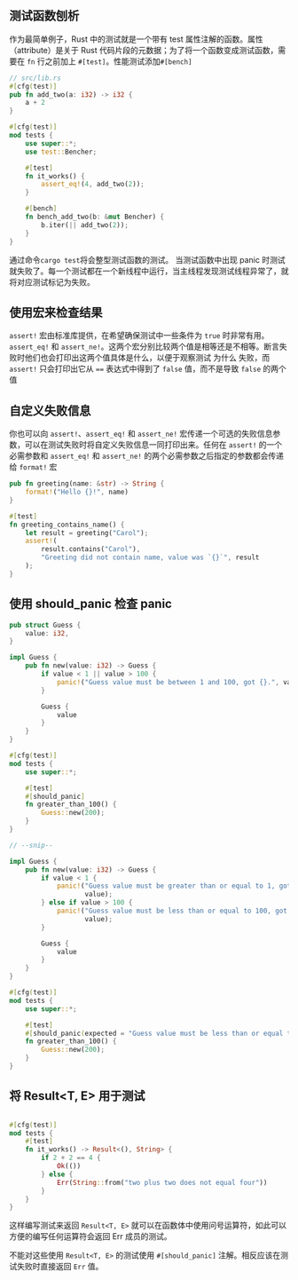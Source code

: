 ## 测试函数刨析
作为最简单例子，Rust 中的测试就是一个带有 test 属性注解的函数。属性（attribute）是关于 Rust 代码片段的元数据；为了将一个函数变成测试函数，需要在 `fn` 行之前加上 `#[test]`。性能测试添加`#[bench]`

```rust
// src/lib.rs
#[cfg(test)]
pub fn add_two(a: i32) -> i32 {
    a + 2
}

#[cfg(test)]
mod tests {
    use super::*;
    use test::Bencher;

    #[test]
    fn it_works() {
        assert_eq!(4, add_two(2));
    }

    #[bench]
    fn bench_add_two(b: &mut Bencher) {
        b.iter(|| add_two(2));
    }
}
```

通过命令`cargo test`将会整型测试函数的测试。
当测试函数中出现 panic 时测试就失败了。每一个测试都在一个新线程中运行，当主线程发现测试线程异常了，就将对应测试标记为失败。

## 使用宏来检查结果
`assert!` 宏由标准库提供，在希望确保测试中一些条件为 `true` 时非常有用。
`assert_eq!` 和 `assert_ne!`。这两个宏分别比较两个值是相等还是不相等。断言失败时他们也会打印出这两个值具体是什么，以便于观察测试 为什么 失败，而 `assert!` 只会打印出它从 `==` 表达式中得到了 `false` 值，而不是导致 `false` 的两个值

## 自定义失败信息
你也可以向 `assert!`、`assert_eq!` 和 `assert_ne!` 宏传递一个可选的失败信息参数，可以在测试失败时将自定义失败信息一同打印出来。任何在 `assert!` 的一个必需参数和 `assert_eq!` 和 `assert_ne!` 的两个必需参数之后指定的参数都会传递给 `format!` 宏
```rust
pub fn greeting(name: &str) -> String {
    format!("Hello {}!", name)
}

#[test]
fn greeting_contains_name() {
    let result = greeting("Carol");
    assert!(
        result.contains("Carol"),
        "Greeting did not contain name, value was `{}`", result
    );
}
```

## 使用 should_panic 检查 panic
```rust
pub struct Guess {
    value: i32,
}

impl Guess {
    pub fn new(value: i32) -> Guess {
        if value < 1 || value > 100 {
            panic!("Guess value must be between 1 and 100, got {}.", value);
        }

        Guess {
            value
        }
    }
}

#[cfg(test)]
mod tests {
    use super::*;

    #[test]
    #[should_panic]
    fn greater_than_100() {
        Guess::new(200);
    }
}

// --snip--

impl Guess {
    pub fn new(value: i32) -> Guess {
        if value < 1 {
            panic!("Guess value must be greater than or equal to 1, got {}.",
                   value);
        } else if value > 100 {
            panic!("Guess value must be less than or equal to 100, got {}.",
                   value);
        }

        Guess {
            value
        }
    }
}

#[cfg(test)]
mod tests {
    use super::*;

    #[test]
    #[should_panic(expected = "Guess value must be less than or equal to 100")]
    fn greater_than_100() {
        Guess::new(200);
    }
}
```

## 将 Result<T, E> 用于测试
```rust

#[cfg(test)]
mod tests {
    #[test]
    fn it_works() -> Result<(), String> {
        if 2 + 2 == 4 {
            Ok(())
        } else {
            Err(String::from("two plus two does not equal four"))
        }
    }
}
```
这样编写测试来返回 `Result<T, E>` 就可以在函数体中使用问号运算符，如此可以方便的编写任何运算符会返回 Err 成员的测试。

不能对这些使用 `Result<T, E>` 的测试使用 `#[should_panic]` 注解。相反应该在测试失败时直接返回 `Err` 值。


